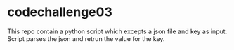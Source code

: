 # codechallenge03

This repo contain a python script which excepts a json file and key as input. Script parses the json and retrun the value for the key.
